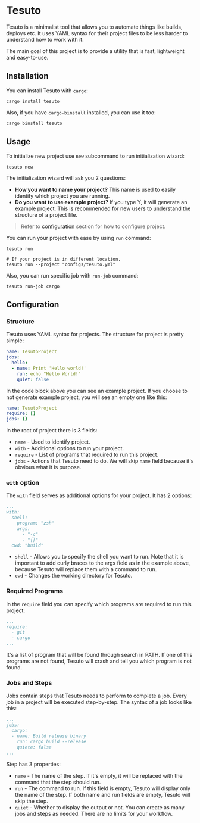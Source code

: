 # Tesuto

Tesuto is a minimalist tool that allows you to automate things like builds, deploys etc. It uses YAML syntax for their project files to be less harder to understand how to work with it.

The main goal of this project is to provide a utility that is fast, lightweight and easy-to-use.

## Installation

You can install Tesuto with `cargo`:
```shell
cargo install tesuto
```
Also, if you have `cargo-binstall` installed, you can use it too:
```shell
cargo binstall tesuto
```

## Usage

To initialize new project use `new` subcommand to run initialization wizard:
```shell
tesuto new
```
The initialization wizard will ask you 2 questions:
- **How you want to name your project?** This name is used to easily identify which project you are running.
- **Do you want to use example project?** If you type Y, it will generate an example project. This is recommended for new users to understand the structure of a project file.

> Refer to [configuration](#configuration) section for how to configure project.

You can run your project with ease by using `run` command:
```shell
tesuto run

# If your project is in different location.
tesuto run --project "configs/tesuto.yml"
```
Also, you can run specific job with `run-job` command:
```shell
tesuto run-job cargo
```
## Configuration

### Structure

Tesuto uses YAML syntax for projects. The structure for project is pretty simple:

```yaml
name: TesutoProject
jobs:
  hello:
  - name: Print 'Hello world!'
    run: echo "Hello World!"
    quiet: false
```
In the code block above you can see an example project. If you choose to not generate example project, you will see an empty one like this:
```yaml
name: TesutoProject
require: []
jobs: {}
```
In the root of project there is 3 fields:
- `name` - Used to identify project.
- `with` - Additional options to run your project.
- `require` - List of programs that required to run this project.
- `jobs` - Actions that Tesuto need to do.
We will skip `name` field because it's obvious what it is purpose.

### `with` option
The `with` field serves as additional options for your project. It has 2 options:
```yaml
...
with:
  shell:
    program: "zsh"
    args:
      - "-c"
      - "{}"
  cwd: "build"
```

- `shell` - Allows you to specify the shell you want to run. Note that it is important to add curly braces to the args field as in the example above, because Tesuto will replace them with a command to run.
- `cwd` - Changes the working directory for Tesuto.

### Required Programs
In the `require` field you can specify which programs are required to run this project:
```yaml
...
require:
  - git
  - cargo
...
```
It's a list of program that will be found through search in PATH. If one of this programs are not found, Tesuto will crash and tell you which program is not found.
### Jobs and Steps
Jobs contain steps that Tesuto needs to perform to complete a job. Every job in a project will be executed step-by-step. The syntax of a job looks like this:
```yaml
...
jobs:
  cargo:
  - name: Build release binary
    run: cargo build --release
    quiete: false
...
```
Step has 3 properties:
- `name` - The name of the step. If it's empty, it will be replaced with the command that the step should run.
- `run` - The command to run. If this field is empty, Tesuto will display only the name of the step. If both name and run fields are empty, Tesuto will skip the step.
- `quiet` - Whether to display the output or not.
You can create as many jobs and steps as needed. There are no limits for your workflow.
